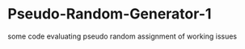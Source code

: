 Pseudo-Random-Generator-1
=========================

some code evaluating pseudo random assignment of working issues  

